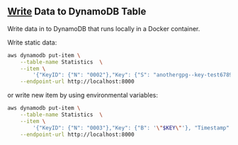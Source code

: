 ## [Write](https://docs.aws.amazon.com/amazondynamodb/latest/developerguide/getting-started-step-2.html) Data to DynamoDB Table

Write data in to DynamoDB that runs locally in a Docker container.

Write static data:

```bash
aws dynamodb put-item \
    --table-name Statistics  \
    --item \
        '{"KeyID": {"N": "0002"},"Key": {"S": "anothergpg--key-test67890!@£?>"}, "Timestamp": {"N": "20221211021725"}}' \
    --endpoint-url http://localhost:8000
```

or write new item by using environmental variables:

```bash
aws dynamodb put-item \
    --table-name Statistics  \
    --item \
        '{"KeyID": {"N": "0003"},"Key": {"B": '\"$KEY\"'}, "Timestamp": {"N": '\"$TIME\"'}}' \
    --endpoint-url http://localhost:8000
```
